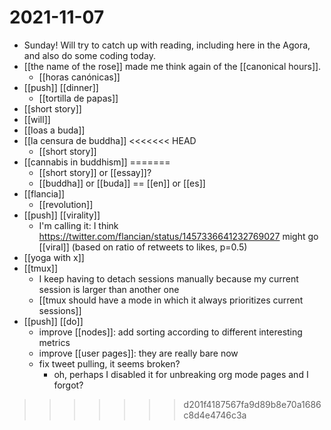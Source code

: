 # 2021-11-07

- Sunday! Will try to catch up with reading, including here in the Agora, and also do some coding today.
- [[the name of the rose]] made me think again of the [[canonical hours]].
  - [[horas canónicas]]
- [[push]] [[dinner]]
  - [[tortilla de papas]]
- [[short story]]
- [[will]]
- [[loas a buda]]
- [[la censura de buddha]]
<<<<<<< HEAD
  - [[short story]]
- [[cannabis in buddhism]]
=======
  - [[short story]] or [[essay]]?
  - [[buddha]] or [[buda]] == [[en]] or [[es]]
- [[flancia]]
  - [[revolution]]
- [[push]] [[virality]]
  - I'm calling it: I think https://twitter.com/flancian/status/1457336641232769027 might go [[viral]] (based on ratio of retweets to likes, p=0.5)
- [[yoga with x]]
- [[tmux]]
  - I keep having to detach sessions manually because my current session is larger than another one
  - [[tmux should have a mode in which it always prioritizes current sessions]]
- [[push]] [[do]]
  - improve [[nodes]]: add sorting according to different interesting metrics
  - improve [[user pages]]: they are really bare now
  - fix tweet pulling, it seems broken?
    - oh, perhaps I disabled it for unbreaking org mode pages and I forgot?
>>>>>>> d201f4187567fa9d89b8e70a1686c8d4e4746c3a
